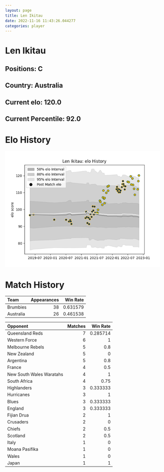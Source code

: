 ```yaml
---  
layout: page  
title: Len Ikitau  
date: 2022-11-16 11:43:26.044277  
categories: player  
---
```

# Len Ikitau

## Positions: C

## Country: Australia

## Current elo: 120.0

## Current Percentile: 92.0

# Elo History


![elo history](history_LenIkitau.png)
# Match History


| Team      |   Appearances |   Win Rate |
|:----------|--------------:|-----------:|
| Brumbies  |            38 |   0.631579 |
| Australia |            26 |   0.461538 |

| Opponent                 |   Matches |   Win Rate |
|:-------------------------|----------:|-----------:|
| Queensland Reds          |         7 |   0.285714 |
| Western Force            |         6 |   1        |
| Melbourne Rebels         |         5 |   0.8      |
| New Zealand              |         5 |   0        |
| Argentina                |         5 |   0.8      |
| France                   |         4 |   0.5      |
| New South Wales Waratahs |         4 |   1        |
| South Africa             |         4 |   0.75     |
| Highlanders              |         3 |   0.333333 |
| Hurricanes               |         3 |   1        |
| Blues                    |         3 |   0.333333 |
| England                  |         3 |   0.333333 |
| Fijian Drua              |         2 |   1        |
| Crusaders                |         2 |   0        |
| Chiefs                   |         2 |   0.5      |
| Scotland                 |         2 |   0.5      |
| Italy                    |         1 |   0        |
| Moana Pasifika           |         1 |   0        |
| Wales                    |         1 |   0        |
| Japan                    |         1 |   1        |